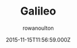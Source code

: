 ---
title: Galileo
github: 'https://github.com/rowanoulton/galileo-theme'
demo: 'https://travelog.io'
author: rowanoulton
ssg:
  - Jekyll
cms:
  - No Cms
date: 2015-11-15T11:56:59.000Z
github_branch: master
description: Another damn theme for Jekyll
stale: false
disabled: true
disabled_reason: demo url not found
---